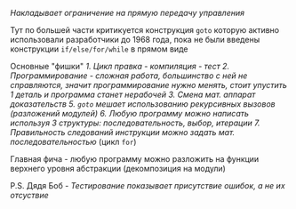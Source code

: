 *Накладывает ограничение на прямую передачу управления*

Тут по большей части критикуется конструкция `goto` которую активно использовали разработчики до 1968 года, пока не были введены конструкции `if/else/for/while` в прямом виде 

Основные "фишки"
	*1. Цикл правка - компиляция - тест
	2. Программирование - сложная работа, большинство с ней не справляются, значит программирование нужно менять, стоит упустить 1 деталь и программа станет нерабочей
	3. Смена мат. аппарат доказательств
	5. `goto` мешает использованию рекурсивных вызовов (разложений модулей)
	6. Любую программу можно написать используя 3 структуры: последовательность, выбор, итерации
	7. Правильность следований инструкции можно задать мат. последовательностью* (цикл `for`)

Главная фича - любую программу можно разложить на функции верхнего уровня абстракции (декомпозиция на модули)

P.S. Дядя Боб - *Тестирование показывает присутствие ошибок, а не их отсуствие*
